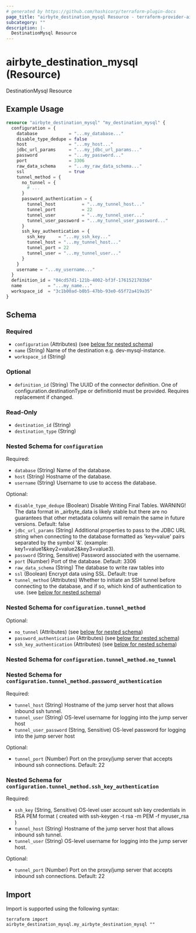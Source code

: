 ```yaml
---
# generated by https://github.com/hashicorp/terraform-plugin-docs
page_title: "airbyte_destination_mysql Resource - terraform-provider-airbyte"
subcategory: ""
description: |-
  DestinationMysql Resource
---
```


# airbyte_destination_mysql (Resource)

DestinationMysql Resource

## Example Usage

```terraform
resource "airbyte_destination_mysql" "my_destination_mysql" {
  configuration = {
    database            = "...my_database..."
    disable_type_dedupe = false
    host                = "...my_host..."
    jdbc_url_params     = "...my_jdbc_url_params..."
    password            = "...my_password..."
    port                = 3306
    raw_data_schema     = "...my_raw_data_schema..."
    ssl                 = true
    tunnel_method = {
      no_tunnel = {
        # ...
      }
      password_authentication = {
        tunnel_host          = "...my_tunnel_host..."
        tunnel_port          = 22
        tunnel_user          = "...my_tunnel_user..."
        tunnel_user_password = "...my_tunnel_user_password..."
      }
      ssh_key_authentication = {
        ssh_key     = "...my_ssh_key..."
        tunnel_host = "...my_tunnel_host..."
        tunnel_port = 22
        tunnel_user = "...my_tunnel_user..."
      }
    }
    username = "...my_username..."
  }
  definition_id = "04cd57d1-121b-4002-bf3f-1761521783b6"
  name          = "...my_name..."
  workspace_id  = "3c1b00ad-b0b5-47bb-93e0-65f72a419a35"
}
```

<!-- schema generated by tfplugindocs -->
## Schema

### Required

- `configuration` (Attributes) (see [below for nested schema](#nestedatt--configuration))
- `name` (String) Name of the destination e.g. dev-mysql-instance.
- `workspace_id` (String)

### Optional

- `definition_id` (String) The UUID of the connector definition. One of configuration.destinationType or definitionId must be provided. Requires replacement if changed.

### Read-Only

- `destination_id` (String)
- `destination_type` (String)

<a id="nestedatt--configuration"></a>
### Nested Schema for `configuration`

Required:

- `database` (String) Name of the database.
- `host` (String) Hostname of the database.
- `username` (String) Username to use to access the database.

Optional:

- `disable_type_dedupe` (Boolean) Disable Writing Final Tables. WARNING! The data format in _airbyte_data is likely stable but there are no guarantees that other metadata columns will remain the same in future versions. Default: false
- `jdbc_url_params` (String) Additional properties to pass to the JDBC URL string when connecting to the database formatted as 'key=value' pairs separated by the symbol '&'. (example: key1=value1&key2=value2&key3=value3).
- `password` (String, Sensitive) Password associated with the username.
- `port` (Number) Port of the database. Default: 3306
- `raw_data_schema` (String) The database to write raw tables into
- `ssl` (Boolean) Encrypt data using SSL. Default: true
- `tunnel_method` (Attributes) Whether to initiate an SSH tunnel before connecting to the database, and if so, which kind of authentication to use. (see [below for nested schema](#nestedatt--configuration--tunnel_method))

<a id="nestedatt--configuration--tunnel_method"></a>
### Nested Schema for `configuration.tunnel_method`

Optional:

- `no_tunnel` (Attributes) (see [below for nested schema](#nestedatt--configuration--tunnel_method--no_tunnel))
- `password_authentication` (Attributes) (see [below for nested schema](#nestedatt--configuration--tunnel_method--password_authentication))
- `ssh_key_authentication` (Attributes) (see [below for nested schema](#nestedatt--configuration--tunnel_method--ssh_key_authentication))

<a id="nestedatt--configuration--tunnel_method--no_tunnel"></a>
### Nested Schema for `configuration.tunnel_method.no_tunnel`


<a id="nestedatt--configuration--tunnel_method--password_authentication"></a>
### Nested Schema for `configuration.tunnel_method.password_authentication`

Required:

- `tunnel_host` (String) Hostname of the jump server host that allows inbound ssh tunnel.
- `tunnel_user` (String) OS-level username for logging into the jump server host
- `tunnel_user_password` (String, Sensitive) OS-level password for logging into the jump server host

Optional:

- `tunnel_port` (Number) Port on the proxy/jump server that accepts inbound ssh connections. Default: 22


<a id="nestedatt--configuration--tunnel_method--ssh_key_authentication"></a>
### Nested Schema for `configuration.tunnel_method.ssh_key_authentication`

Required:

- `ssh_key` (String, Sensitive) OS-level user account ssh key credentials in RSA PEM format ( created with ssh-keygen -t rsa -m PEM -f myuser_rsa )
- `tunnel_host` (String) Hostname of the jump server host that allows inbound ssh tunnel.
- `tunnel_user` (String) OS-level username for logging into the jump server host.

Optional:

- `tunnel_port` (Number) Port on the proxy/jump server that accepts inbound ssh connections. Default: 22

## Import

Import is supported using the following syntax:

```shell
terraform import airbyte_destination_mysql.my_airbyte_destination_mysql ""
```
